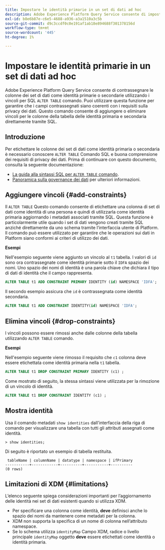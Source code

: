 ```yaml
---
title: Impostare le identità primarie in un set di dati ad hoc
description: Adobe Experience Platform Query Service consente di impostare un’identità o un’identità primaria per i campi di set di dati dello schema ad hoc direttamente tramite il comando SQL ALTER TABLE. Nel documento viene illustrato come utilizzare il comando ALTER TABLE per impostare un'identità primaria o secondaria.
exl-id: b8e6b87e-c6e5-4688-a936-a3a1510a3c5b
source-git-commit: d9c3ccdf0c0e191af1ab18e894688f301378156d
workflow-type: tm+mt
source-wordcount: '445'
ht-degree: 1%

---
```


# Impostare le identità primarie in un set di dati ad hoc

Adobe Experience Platform Query Service consente di contrassegnare le colonne dei set di dati come identità primarie o secondarie utilizzando i vincoli per SQL `ALTER TABLE` comando. Puoi utilizzare questa funzione per garantire che i campi contrassegnati siano coerenti con i requisiti sulla privacy dei dati. Questo comando consente di aggiungere o eliminare vincoli per le colonne della tabella delle identità primaria e secondaria direttamente tramite SQL.

## Introduzione

Per etichettare le colonne dei set di dati come identità primaria o secondaria è necessario conoscere `ALTER TABLE` Comando SQL e buona comprensione dei requisiti di privacy dei dati. Prima di continuare con questo documento, consulta la seguente documentazione:

* [La guida alla sintassi SQL per `ALTER TABLE` comando](../sql/syntax.md).
* [Panoramica sulla governance dei dati](../../data-governance/home.md) per ulteriori informazioni.

## Aggiungere vincoli {#add-constraints}

Il `ALTER TABLE` Questo comando consente di etichettare una colonna di set di dati come identità di una persona e quindi di utilizzarla come identità primaria aggiornando i metadati associati tramite SQL. Questa funzione è particolarmente utile quando i set di dati vengono creati tramite SQL anziché direttamente da uno schema tramite l’interfaccia utente di Platform. Il comando può essere utilizzato per garantire che le operazioni sui dati in Platform siano conformi ai criteri di utilizzo dei dati.

**Esempi**

Nell&#39;esempio seguente viene aggiunto un vincolo al `t1` tabella. I valori di `id` sono ora contrassegnate come identità primarie sotto il `IDFA` spazio dei nomi. Uno spazio dei nomi di identità è una parola chiave che dichiara il tipo di dati di identità che il campo rappresenta.

```sql
ALTER TABLE t1 ADD CONSTRAINT PRIMARY IDENTITY (id) NAMESPACE 'IDFA';
```

Il secondo esempio assicura che `id` è contrassegnata come identità secondaria.

```sql
ALTER TABLE t1 ADD CONSTRAINT IDENTITY(id) NAMESPACE 'IDFA';
```

## Elimina vincoli {#drop-constraints}

I vincoli possono essere rimossi anche dalle colonne della tabella utilizzando `ALTER TABLE` comando.

**Esempi**

Nell&#39;esempio seguente viene rimosso il requisito che `c1` colonna deve essere etichettata come identità primaria nella `t1` tabella.

```sql
ALTER TABLE t1 DROP CONSTRAINT PRIMARY IDENTITY (c1) ;
```

Come mostrato di seguito, la stessa sintassi viene utilizzata per la rimozione di un vincolo di identità.

```sql
ALTER TABLE t1 DROP CONSTRAINT IDENTITY (c1) ;
```

## Mostra identità

Usa il comando metadati `show identities` dall’interfaccia della riga di comando per visualizzare una tabella con tutti gli attributi assegnati come identità.

```shell
> show identities;
```

Di seguito è riportato un esempio di tabella restituita.

```console
 tableName | columnName | datatype | namespace | ifPrimary
-----------+------------+----------+-----------+----------
(0 rows)
```

## Limitazioni di XDM {#limitations}

L’elenco seguente spiega considerazioni importanti per l’aggiornamento delle identità nei set di dati esistenti quando si utilizza XDM.

* Per specificare una colonna come identità, **deve** definisci anche lo spazio dei nomi da mantenere come metadati per la colonna.
* XDM non supporta la specifica di un nome di colonna nell’attributo namespace.
* Se lo schema utilizza `identityMap` Campo XDM, radice o livello principale `identityMap` oggetto **deve** essere etichettati come identità o identità primaria.
